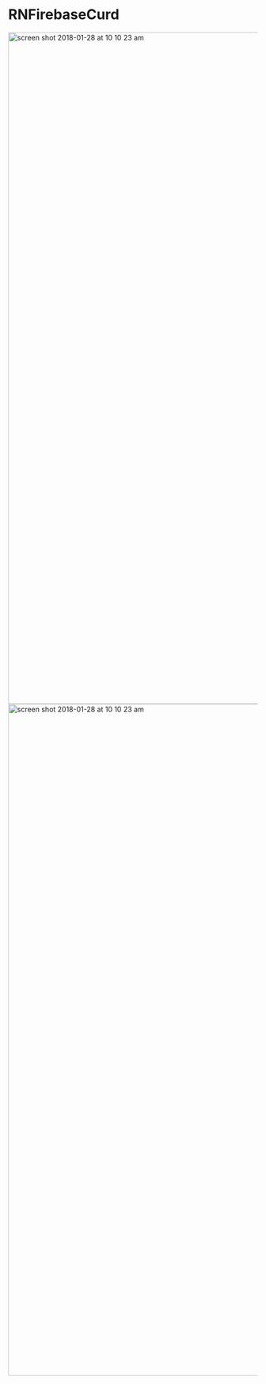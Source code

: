 # RNFirebaseCurd




<img width="1355" alt="screen shot 2018-01-28 at 10 10 23 am" src="https://user-images.githubusercontent.com/9949849/35483848-e133d556-046c-11e8-85c8-88f4bc500997.png">


<img width="1355" alt="screen shot 2018-01-28 at 10 10 23 am" src="https://user-images.githubusercontent.com/9949849/35483849-e3d0dc28-046c-11e8-8eb4-5a63a42d09a0.png">
